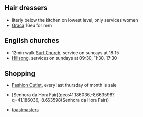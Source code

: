 
## Hair dressers
- literly below the kitchen on lowest level, only services women
- [Graca](geo:41.1803803,-8.6821773?q=41.1803803,-8.6821773(Graca+Ribeiro+Cabeleireiros)) 16eu for men

## English churches
- 12min walk [Surf Church](https://surfchurch.pt), service on sundays at 18:15
- [Hillsong](https://hillsong.com/portugal/porto/), services on sundays at 09:30, 11:30, 17:30

## Shopping
- [Fashion Outlet](https://viladocondefashionoutlet.pt/), every last thursday of month is sale
- [Senhora da Hora Fair](geo:41.186036,-8.663598?q=41.186036,-8.663598(Senhora da Hora Fair))

- [toastmasters](https://www.toastmasters.org/find-a-club?q=Porto%2C+Portugal&radius=5)

